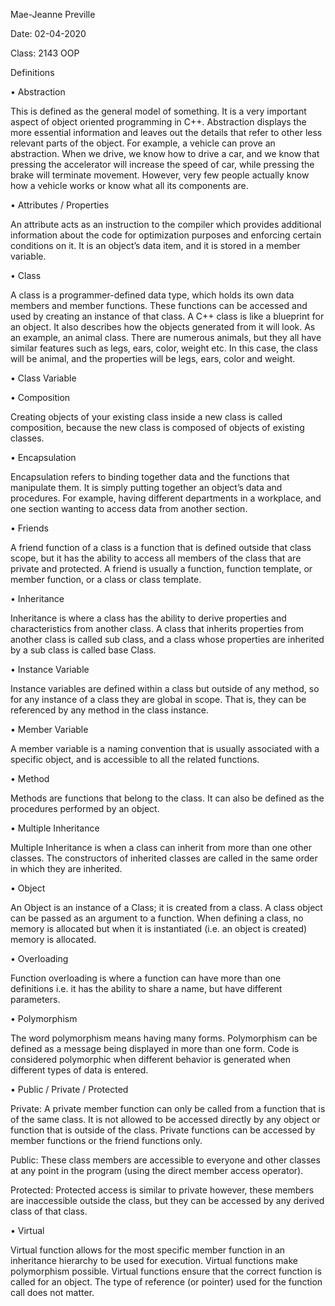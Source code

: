 Mae-Jeanne Preville

Date: 02-04-2020 

Class: 2143 OOP

Definitions

•	Abstraction

This is defined as the general model of something. It is a very important aspect of object oriented programming in C++. Abstraction displays the more essential information and leaves out the details that refer to other less relevant parts of the object. For example, a vehicle can prove an abstraction. When we drive, we know how to drive a car, and we know that pressing the accelerator will increase the speed of car, while pressing the brake will terminate movement. However, very few people actually know how a vehicle works or know what all its components are. 


•	Attributes / Properties

An attribute acts as an instruction to the compiler which provides additional information about the code for optimization purposes and enforcing certain conditions on it. It is an object’s data item, and it is stored in a member variable.


•	Class

A class is a programmer-defined data type, which holds its own data members and member functions. These functions can be accessed and used by creating an instance of that class. A C++ class is like a blueprint for an object. It also describes how the objects generated from it will look. As an example, an animal class. There are numerous animals, but they all have similar features such as legs, ears, color, weight etc. In this case, the class will be animal, and the properties will be legs, ears, color and weight. 


•	Class Variable
  
  
•	Composition

Creating objects of your existing class inside a new class is called composition, because the new class is composed of objects of existing classes.


•	Encapsulation

Encapsulation refers to binding together data and the functions that manipulate them. It is simply putting together an object’s data and procedures. For example, having different departments in a workplace, and one section wanting to access data from another section. 


•	Friends

A friend function of a class is a function that is defined outside that class scope, but it has the ability to access all members of the class that are private and protected. A friend is usually a function, function template, or member function, or a class or class template.


•	Inheritance

Inheritance is where a class has the ability to derive properties and characteristics from another class. A class that inherits properties from another class is called sub class, and a class whose properties are inherited by a sub class is called base Class.


•	Instance Variable

Instance variables are defined within a class but outside of any method, so for any instance of a class they are global in scope. That is, they can be referenced by any method in the class instance.


•	Member Variable

A member variable is a naming convention that is usually associated with a specific object, and is accessible to all the related functions.


•	Method

Methods are functions that belong to the class. It can also be defined as the procedures performed by an object.


•	Multiple Inheritance

Multiple Inheritance is when a class can inherit from more than one other classes. The constructors of inherited classes are called in the same order in which they are inherited. 


•	Object

An Object is an instance of a Class; it is created from a class. A class object can be passed as an argument to a function. When defining a class, no memory is allocated but when it is instantiated (i.e. an object is created) memory is allocated. 


•	Overloading

Function overloading is where a function can have more than one definitions i.e. it has the ability to share a name, but have different parameters.


•	Polymorphism

The word polymorphism means having many forms. Polymorphism can be defined as a message being displayed in more than one form. Code is considered polymorphic when different behavior is generated when different types of data is entered.


•	Public / Private / Protected

Private: A private member function can only be called from a function that is of the same class. 
It is not allowed to be accessed directly by any object or function that is outside of the class. Private functions can be accessed by member functions or the friend functions only.

Public: These class members are accessible to everyone and other classes at any point in the program (using the direct member access operator).

Protected: Protected access is similar to private however, these members are inaccessible outside the class, but they can be accessed by any derived class of that class.


•	Virtual

Virtual function allows for the most specific member function in an inheritance hierarchy to be used for execution. Virtual functions make polymorphism possible. Virtual functions ensure that the correct function is called for an object. The type of reference (or pointer) used for the function call does not matter. 

